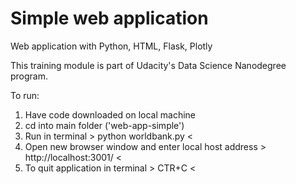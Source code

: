 # Simple web application

Web application with Python, HTML, Flask, Plotly

This training module is part of Udacity's Data Science Nanodegree program.

To run:
1) Have code downloaded on local machine
2) cd into main folder ('web-app-simple')
3) Run in terminal > python worldbank.py <
4) Open new browser window and enter local host address > http://localhost:3001/ <
5) To quit application in terminal > CTR+C <
